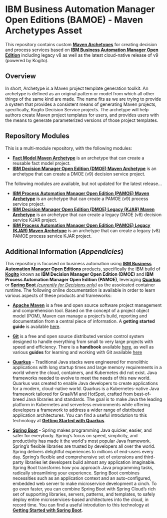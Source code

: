 # IBM Business Automation Manager Open Editions (BAMOE) - Maven Archetypes Asset

This repository contains custom [**Maven Archetypes**](https://maven.apache.org/guides/introduction/introduction-to-archetypes.html) for creating decision and process services based on [**IBM Business Automation Manager Open Edition**](https://www.ibm.com/docs/en/ibamoe/9.2.x) including legacy v8 as well as the latest cloud-native release of v9 (powered by Kogito).

## Overview
In short, Archetype is a Maven project template generation toolkit. An archetype is defined as an original pattern or model from which all other things of the same kind are made. The name fits as we are trying to provide a system that provides a consistent means of generating Maven projects, specifically, Kogito Decision Service projects. The archetype will help authors create Maven project templates for users, and provides users with the means to generate parameterized versions of those project templates.

## Repository Modules
This is a multi-module repository, with the following modules:

- [**Fact Model Maven Archetype**](./fact-model-maven-archetype) is an archetype that can create a reusable fact model project. 
- [**IBM Decision Manager Open Edition (DMOE) Maven Archetype**](./dmoe-maven-archetype) is an archetype that can create a DMOE (v9) decision service project. 

The following modules are available, but not updated for the latest release...

- [**IBM Process Automation Manager Open Edition (PAMOE) Maven Archetype**](./pamoe-maven-archetype) is an archetype that can create a PAMOE (v9) process service project. 
- [**IBM Decision Manager Open Edition (DMOE) Legacy (KJAR) Maven Archetype**](./dmoe-legacy-maven-archetype) is an archetype that can create a legacy DMOE (v8) decision service KJAR project. 
- [**IBM Process Automation Manager Open Edition (PAMOE) Legacy (KJAR) Maven Archetype**](./pamoe-legacy-maven-archetype) is an archetype that can create a legacy (v8) PAMOE process service KJAR project.

## Additional Information (*Appendicies*)
This repository is focused on business automation using [**IBM Business Automation Manager Open Editions**](https://www.ibm.com/docs/en/ibamoe/9.2.x) products, specifically the IBM build of [**Kogito**](https://kogito.kie.org/) known as **IBM Decision Manager Open Edition (DMOE)** and **IBM Process Automation Manager Open Edition (PAMOE)**, leveraging [**Quarkus**](https://quarkus.io/) or [**Spring Boot** _(currently for Decisions only)_](https://spring.io/) as the assoicated container runtime.  The following online documentation is available in order to learn various aspects of these products and frameworks:

- [**Apache Maven**](https://maven.apache.org/) is a free and open source software project management and comprehension tool. Based on  the concept of a project object model (POM), Maven can manage a project’s build, reporting and documentation from a central piece of  information. A **getting started guide** is available [here](http://maven.apache.org/guides/getting-started/).

- [**Git**](https://git-scm.com//) is a free and open source distributed version control system designed to handle everything from small to very large projects with speed and efficiency. There is a **handbook** available [here](https://guides.github.com/introduction/git-handbook/), as well as various **guides** for learning and working with Git available [here](https://guides.github.com/)

- [**Quarkus**](https://quarkus.io/) - Traditional Java stacks were engineered for monolithic applications with long startup times and large memory requirements in a world where the cloud, containers, and Kubernetes did not exist. Java frameworks needed to evolve to meet the needs of this new world.  Quarkus was created to enable Java developers to create applications for a modern, cloud-native world. Quarkus is a Kubernetes-native Java framework tailored for GraalVM and HotSpot, crafted from best-of-breed Java libraries and standards. The goal is to make Java the leading platform in Kubernetes and serverless environments while offering developers a framework to address a wider range of distributed application architectures.  You can find a useful introdution to this technology at [**Getting Started with Quarkus**](https://quarkus.io/get-started/).

- [**Spring Boot**](https://spring.io/) - Spring makes programming Java quicker, easier, and safer for everybody. Spring’s focus on speed, simplicity, and productivity has made it the world's most popular Java framework.  Spring’s flexible libraries are trusted by developers all over the world. Spring delivers delightful experiences to millions of end-users every day.  Spring’s flexible and comprehensive set of extensions and third-party libraries let developers build almost any application imaginable.  Spring Boot transforms how you approach Java programming tasks, radically streamlining your experience. Spring Boot combines necessities such as an application context and an auto-configured, embedded web server to make microservice development a cinch. To go even faster, you can combine Spring Boot with Spring Cloud’s rich set of supporting libraries, servers, patterns, and templates, to safely deploy entire microservices-based architectures into the cloud, in record time.  You can find a useful introdution to this technology at [**Getting Started with Spring Boot**](https://spring.io/quickstart).

